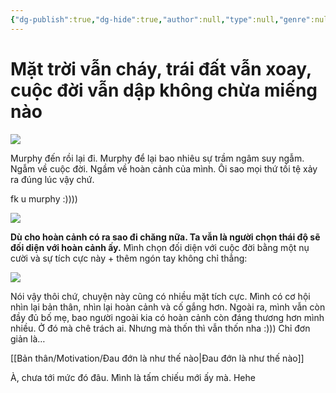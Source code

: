 ```yaml
---
{"dg-publish":true,"dg-hide":true,"author":null,"type":null,"genre":null,"word-count":239,"tags":["publish","journal"],"title":"Mặt trời vẫn cháy, trái đất vẫn xoay, cuộc đời vẫn dập không chừa miếng nào","permalink":"/0-journal/nam-2023/thang-8/2023-08-26/","hide":true,"dgPassFrontmatter":true}
---
```



# Mặt trời vẫn cháy, trái đất vẫn xoay, cuộc đời vẫn dập không chừa miếng nào

![](https://i.imgur.com/Qg0xsNr.png)

Murphy đến rồi lại đi.
Murphy để lại bao nhiêu sự trầm ngâm suy ngẫm.
Ngẫm về cuộc đời.
Ngầm về hoàn cảnh của mình.
Ôi sao mọi thứ tồi tệ xảy ra đúng lúc vậy chứ.

fk u murphy :))))

![](https://i.imgur.com/ifFfEl7.gif)

**Dù cho hoàn cảnh có ra sao đi chăng nữa. Ta vẫn là người chọn thái độ sẽ đối diện với hoàn cảnh ấy.** Mình chọn đối diện với cuộc đời bằng một nụ cười và sự tích cực này + thêm ngón tay không chỉ thẳng:

![](https://i.imgur.com/HrFUvmG.gif)

Nói vậy thôi chứ, chuyện này cũng có nhiều mặt tích cực. Mình có cơ hội nhìn lại bản thân, nhìn lại hoàn cảnh và cố gắng hơn. Ngoài ra, mình vẫn còn đầy đủ bố mẹ, bao người ngoài kia có hoàn cảnh còn đáng thương hơn mình nhiều. Ở đó mà chê trách ai. Nhưng mà thốn thì vẫn thốn nha :))) Chỉ đơn giản là…

[[Bản thân/Motivation/Đau đớn là như thế nào\|Đau đớn là như thế nào]]

À, chưa tới mức đó đâu. Mình là tấm chiếu mới ấy mà. Hehe